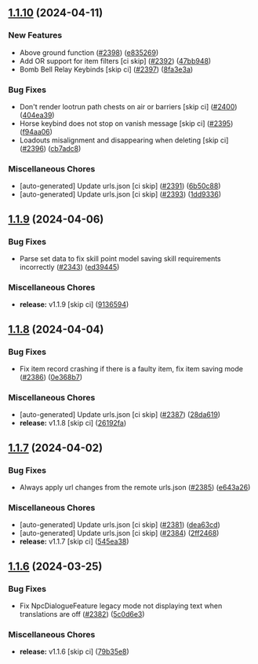## [1.1.10](https://github.com/Wynntils/Artemis/compare/v1.1.9...v1.1.10) (2024-04-11)


### New Features

* Above ground function ([#2398](https://github.com/Wynntils/Artemis/issues/2398)) ([e835269](https://github.com/Wynntils/Artemis/commit/e8352696c1a182e53a80ef4b6f2c6a7e0d5b8991))
* Add OR support for item filters [ci skip] ([#2392](https://github.com/Wynntils/Artemis/issues/2392)) ([47bb948](https://github.com/Wynntils/Artemis/commit/47bb948e03d4f7bb65a58ec78567bebdc8b652b5))
* Bomb Bell Relay Keybinds [skip ci] ([#2397](https://github.com/Wynntils/Artemis/issues/2397)) ([8fa3e3a](https://github.com/Wynntils/Artemis/commit/8fa3e3af5431bd0f18bcd053a1524aa021818408))


### Bug Fixes

* Don't render lootrun path chests on air or barriers [skip ci] ([#2400](https://github.com/Wynntils/Artemis/issues/2400)) ([404ea39](https://github.com/Wynntils/Artemis/commit/404ea39f53674b0db0f078afdc18e768430acf3c))
* Horse keybind does not stop on vanish message [skip ci] ([#2395](https://github.com/Wynntils/Artemis/issues/2395)) ([f94aa06](https://github.com/Wynntils/Artemis/commit/f94aa064c94f9ff117c9c43bea4093c60a917d73))
* Loadouts misalignment and disappearing when deleting [skip ci] ([#2396](https://github.com/Wynntils/Artemis/issues/2396)) ([cb7adc8](https://github.com/Wynntils/Artemis/commit/cb7adc848e7ebafd4bb51166fa25c86492cf98a1))


### Miscellaneous Chores

* [auto-generated] Update urls.json [ci skip] ([#2391](https://github.com/Wynntils/Artemis/issues/2391)) ([6b50c88](https://github.com/Wynntils/Artemis/commit/6b50c88893ad192a1d5a88121ce87a891178a952))
* [auto-generated] Update urls.json [ci skip] ([#2393](https://github.com/Wynntils/Artemis/issues/2393)) ([1dd9336](https://github.com/Wynntils/Artemis/commit/1dd9336851658b5f9f9c370bf19e00292113f965))

## [1.1.9](https://github.com/Wynntils/Artemis/compare/v1.1.8...v1.1.9) (2024-04-06)


### Bug Fixes

* Parse set data to fix skill point model saving skill requirements incorrectly ([#2343](https://github.com/Wynntils/Artemis/issues/2343)) ([ed39445](https://github.com/Wynntils/Artemis/commit/ed39445db1db2bc54d685049a643bd35a14a22b4))


### Miscellaneous Chores

* **release:** v1.1.9 [skip ci] ([9136594](https://github.com/Wynntils/Artemis/commit/9136594c431bb34ad18b04a078b80003d23e7ba4))

## [1.1.8](https://github.com/Wynntils/Artemis/compare/v1.1.7...v1.1.8) (2024-04-04)


### Bug Fixes

* Fix item record crashing if there is a faulty item, fix item saving mode ([#2386](https://github.com/Wynntils/Artemis/issues/2386)) ([0e368b7](https://github.com/Wynntils/Artemis/commit/0e368b74e255c0ee6ad1bc15819c554b56dbb394))


### Miscellaneous Chores

* [auto-generated] Update urls.json [ci skip] ([#2387](https://github.com/Wynntils/Artemis/issues/2387)) ([28da619](https://github.com/Wynntils/Artemis/commit/28da6197ba4ad25872954af3da87ee4df5069eb0))
* **release:** v1.1.8 [skip ci] ([26192fa](https://github.com/Wynntils/Artemis/commit/26192fa9500ebfc43831e01958ef81c922e6a9e0))

## [1.1.7](https://github.com/Wynntils/Artemis/compare/v1.1.6...v1.1.7) (2024-04-02)


### Bug Fixes

* Always apply url changes from the remote urls.json ([#2385](https://github.com/Wynntils/Artemis/issues/2385)) ([e643a26](https://github.com/Wynntils/Artemis/commit/e643a262205538b3f566b5a410da4407b3ad8017))


### Miscellaneous Chores

* [auto-generated] Update urls.json [ci skip] ([#2381](https://github.com/Wynntils/Artemis/issues/2381)) ([dea63cd](https://github.com/Wynntils/Artemis/commit/dea63cd048744915581270e2c849b1da43fcfdb8))
* [auto-generated] Update urls.json [ci skip] ([#2384](https://github.com/Wynntils/Artemis/issues/2384)) ([2ff2468](https://github.com/Wynntils/Artemis/commit/2ff24685c3e2053861ba4d0ea1e007ea81541689))
* **release:** v1.1.7 [skip ci] ([545ea38](https://github.com/Wynntils/Artemis/commit/545ea38ae96f8c61f492a3a95a71e290f4302777))

## [1.1.6](https://github.com/Wynntils/Artemis/compare/v1.1.5...v1.1.6) (2024-03-25)


### Bug Fixes

* Fix NpcDialogueFeature legacy mode not displaying text when translations are off ([#2382](https://github.com/Wynntils/Artemis/issues/2382)) ([5c0d6e3](https://github.com/Wynntils/Artemis/commit/5c0d6e305e6f3959295e3b2699d231a2146eef03))


### Miscellaneous Chores

* **release:** v1.1.6 [skip ci] ([79b35e8](https://github.com/Wynntils/Artemis/commit/79b35e8f469d75f1dea5e9cc76da2ecf73067317))

